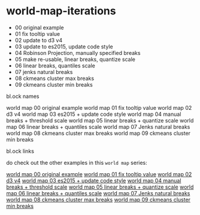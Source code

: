 # world-map-iterations

- 00 original example
- 01 fix tooltip value
- 02 update to d3 v4
- 03 update to es2015, update code style
- 04 Robinson Projection, manually specified breaks
- 05 make re-usable, linear breaks, quantize scale 
- 06 linear breaks, quantiles scale 
- 07 jenks natural breaks
- 08 ckmeans cluster max breaks
- 09 ckmeans cluster min breaks

bl.ock names

world map 00 original example
world map 01 fix tooltip value
world map 02 d3 v4
world map 03 es2015 + update code style
world map 04 manual breaks + threshold scale
world map 05 linear breaks + quantize scale
world map 06 linear breaks + quantiles scale
world map 07 Jenks natural breaks
world map 08 ckmeans cluster max breaks
world map 09 ckmeans cluster min breaks

bl.ock links

do check out the other examples in this `world map` series:  

[world map 00 original example](https://bl.ocks.org/jeremycflin/b43ab253f3ae02dced07)
[world map 01 fix tooltip value](https://bl.ocks.org/micahstubbs/01529b106c93f9b649c4006de5c79b80)
[world map 02 d3 v4](https://bl.ocks.org/micahstubbs/8e15870eb432a21f0bc4d3d527b2d14f)
[world map 03 es2015 + update code style](https://bl.ocks.org/micahstubbs/281d7b7a7e39a9b59cf80f1b8bd41a72)
[world map 04 manual breaks + threshold scale](https://bl.ocks.org/micahstubbs/535e57a3a2954a129c13701fe61c681d)
[world map 05 linear breaks + quantize scale](https://bl.ocks.org/micahstubbs/c14d8bda8e337da6c836a526ad1a7c5a)
[world map 06 linear breaks + quantiles scale](https://bl.ocks.org/micahstubbs/536bc140537c1f90bf01f0bb9adc87b8)
[world map 07 Jenks natural breaks](https://bl.ocks.org/micahstubbs/8fc2a6477f5d731dc97887a958f6826d)
[world map 08 ckmeans cluster max breaks](https://bl.ocks.org/micahstubbs/9c2397c1da11c7b5d331653bcd475c1f)
[world map 09 ckmeans cluster min breaks](https://bl.ocks.org/micahstubbs/c7f17dcbdc728e0d579d84e47c33dfa6)  